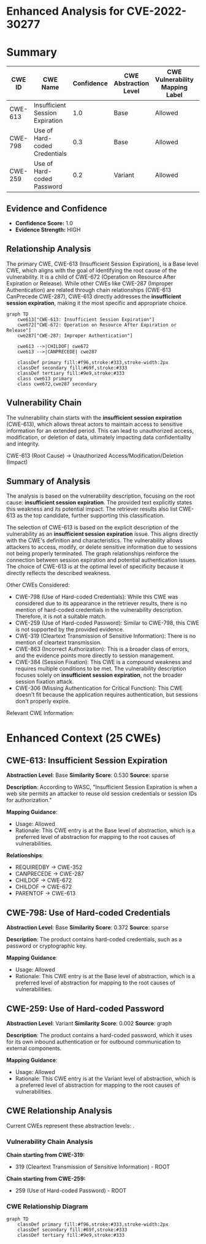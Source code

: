 # Enhanced Analysis for CVE-2022-30277

# Summary
| CWE ID | CWE Name | Confidence | CWE Abstraction Level | CWE Vulnerability Mapping Label | CWE-Vulnerability Mapping Notes |
|---|---|---|---|---|---|
| CWE-613 | Insufficient Session Expiration | 1.0 | Base | Allowed | Primary CWE |
| CWE-798 | Use of Hard-coded Credentials | 0.3 | Base | Allowed | Secondary Candidate |
| CWE-259 | Use of Hard-coded Password | 0.2 | Variant | Allowed | Secondary Candidate |

## Evidence and Confidence

*   **Confidence Score:** 1.0
*   **Evidence Strength:** HIGH

## Relationship Analysis
The primary CWE, CWE-613 (Insufficient Session Expiration), is a Base level CWE, which aligns with the goal of identifying the root cause of the vulnerability. It is a child of CWE-672 (Operation on Resource After Expiration or Release). While other CWEs like CWE-287 (Improper Authentication) are related through chain relationships (CWE-613 CanPrecede CWE-287), CWE-613 directly addresses the **insufficient session expiration**, making it the most specific and appropriate choice.

```mermaid
graph TD
    cwe613["CWE-613: Insufficient Session Expiration"]
    cwe672["CWE-672: Operation on Resource After Expiration or Release"]
    cwe287["CWE-287: Improper Authentication"]

    cwe613 -->|CHILDOF| cwe672
    cwe613 -->|CANPRECEDE| cwe287

    classDef primary fill:#f96,stroke:#333,stroke-width:2px
    classDef secondary fill:#69f,stroke:#333
    classDef tertiary fill:#9e9,stroke:#333
    class cwe613 primary
    class cwe672,cwe287 secondary
```

## Vulnerability Chain
The vulnerability chain starts with the **insufficient session expiration** (CWE-613), which allows threat actors to maintain access to sensitive information for an extended period. This can lead to unauthorized access, modification, or deletion of data, ultimately impacting data confidentiality and integrity.

CWE-613 (Root Cause) -> Unauthorized Access/Modification/Deletion (Impact)

## Summary of Analysis
The analysis is based on the vulnerability description, focusing on the root cause: **insufficient session expiration**. The provided text explicitly states this weakness and its potential impact. The retriever results also list CWE-613 as the top candidate, further supporting this classification.

The selection of CWE-613 is based on the explicit description of the vulnerability as an **insufficient session expiration** issue. This aligns directly with the CWE's definition and characteristics. The vulnerability allows attackers to access, modify, or delete sensitive information due to sessions not being properly terminated. The graph relationships reinforce the connection between session expiration and potential authentication issues. The choice of CWE-613 is at the optimal level of specificity because it directly reflects the described weakness.

Other CWEs Considered:

*   CWE-798 (Use of Hard-coded Credentials): While this CWE was considered due to its appearance in the retriever results, there is no mention of hard-coded credentials in the vulnerability description. Therefore, it is not a suitable match.
*   CWE-259 (Use of Hard-coded Password): Similar to CWE-798, this CWE is not supported by the provided evidence.
*   CWE-319 (Cleartext Transmission of Sensitive Information): There is no mention of cleartext transmission.
*   CWE-863 (Incorrect Authorization): This is a broader class of errors, and the evidence points more directly to session management.
*   CWE-384 (Session Fixation): This CWE is a compound weakness and requires multiple conditions to be met. The vulnerability description focuses solely on **insufficient session expiration**, not the broader session fixation attack.
*   CWE-306 (Missing Authentication for Critical Function): This CWE doesn't fit because the application requires authentication, but sessions don't properly expire.

Relevant CWE Information:

# Enhanced Context (25 CWEs)

## CWE-613: Insufficient Session Expiration
**Abstraction Level**: Base
**Similarity Score**: 0.530
**Source**: sparse

**Description**:
According to WASC, "Insufficient Session Expiration is when a web site permits an attacker to reuse old session credentials or session IDs for authorization."

**Mapping Guidance**:
- Usage: Allowed
- Rationale: This CWE entry is at the Base level of abstraction, which is a preferred level of abstraction for mapping to the root causes of vulnerabilities.

**Relationships**:
- REQUIREDBY -> CWE-352
- CANPRECEDE -> CWE-287
- CHILDOF -> CWE-672
- CHILDOF -> CWE-672
- PARENTOF -> CWE-613

## CWE-798: Use of Hard-coded Credentials
**Abstraction Level**: Base
**Similarity Score**: 0.372
**Source**: sparse

**Description**:
The product contains hard-coded credentials, such as a password or cryptographic key.

**Mapping Guidance**:
- Usage: Allowed
- Rationale: This CWE entry is at the Base level of abstraction, which is a preferred level of abstraction for mapping to the root causes of vulnerabilities.

## CWE-259: Use of Hard-coded Password
**Abstraction Level**: Variant
**Similarity Score**: 0.002
**Source**: graph

**Description**:
The product contains a hard-coded password, which it uses for its own inbound authentication or for outbound communication to external components.

**Mapping Guidance**:
- Usage: Allowed
- Rationale: This CWE entry is at the Variant level of abstraction, which is a preferred level of abstraction for mapping to the root causes of vulnerabilities.


## CWE Relationship Analysis

Current CWEs represent these abstraction levels: .


### Vulnerability Chain Analysis

**Chain starting from CWE-319:**
- 319 (Cleartext Transmission of Sensitive Information) - ROOT


**Chain starting from CWE-259:**
- 259 (Use of Hard-coded Password) - ROOT



### CWE Relationship Diagram

```mermaid
graph TD
    classDef primary fill:#f96,stroke:#333,stroke-width:2px
    classDef secondary fill:#69f,stroke:#333
    classDef tertiary fill:#9e9,stroke:#333
```